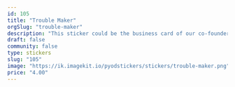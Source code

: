 ```yaml
---
id: 105
title: "Trouble Maker"
orgSlug: "trouble-maker"
description: "This sticker could be the business card of our co-founder Luise: She serves as our Chief Business Trouble Maker. Are you as well not only a maker but also a trouble maker? Then this sticker is exactly what you need to pimp your laptop! Shirts and Hoodies are available at our Teespring store."
draft: false
community: false
type: stickers
slug: "105"
image: "https://ik.imagekit.io/pyodstickers/stickers/trouble-maker.png"
price: "4.00"
---
```

